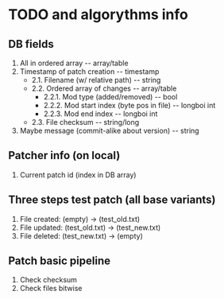 # TODO and algorythms info

## DB fields

1. All in ordered array -- array/table
2. Timestamp of patch creation -- timestamp
   - 2.1. Filename (w/ relative path) -- string
   - 2.2. Ordered array of changes -- array/table
     - 2.2.1. Mod type (added/removed) -- bool
     - 2.2.2. Mod start index (byte pos in file) -- longboi int
     - 2.2.3. Mod end index -- longboi int
   - 2.3. File checksum -- string/long
3. Maybe message (commit-alike about version) -- string

## Patcher info (on local)

1. Current patch id (index in DB array)

## Three steps test patch (all base variants)

1. File created: (empty) -> (test_old.txt)
2. File updated: (test_old.txt) -> (test_new.txt)
3. File deleted: (test_new.txt) -> (empty)

## Patch basic pipeline

1. Check checksum
2. Check files bitwise
